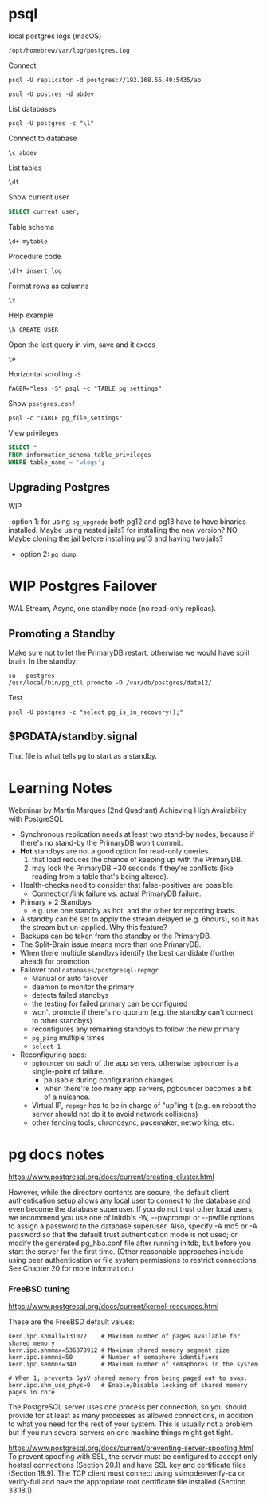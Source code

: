 # psql


local postgres logs (macOS)
```
/opt/homebrew/var/log/postgres.log
```

Connect
```shell script
psql -U replicator -d postgres://192.168.56.40:5435/ab

psql -U postres -d abdev
```

List databases
```shell script
psql -U postgres -c "\l"
```

Connect to database
```shell script
\c abdev 
```

List tables
```shell script
\dt
```

Show current user
```sql
SELECT current_user;
```

Table schema
```shell script
\d+ mytable
```

Procedure code
```shell
\df+ insert_log
```

Format rows as columns
```shell script
\x
```

Help example
```shell script
\h CREATE USER
```

Open the last query in vim, save and it execs
```shell script
\e
```

Horizontal scrolling `-S`
```shell script
PAGER="less -S" psql -c "TABLE pg_settings"
```

Show `postgres.conf`
```shell script
psql -c "TABLE pg_file_settings"
```




View privileges
```sql
SELECT *
FROM information_schema.table_privileges
WHERE table_name = 'wlogs';
```

## Upgrading Postgres
WIP

-option 1: for using `pg_upgrade` both pg12 and pg13 have to have binaries
installed. Maybe using nested jails? for installing the new version? NO
Maybe cloning the jail before installing pg13 and having two jails?

- option 2: `pg_dump`



# WIP Postgres Failover
WAL Stream, Async, one standby node (no read-only replicas).

## Promoting a Standby
Make sure not to let the PrimaryDB restart, otherwise we would have split brain.
In the standby:
```shell script
su - postgres
/usr/local/bin/pg_ctl promote -D /var/db/postgres/data12/
```

Test
```shell script
psql -U postgres -c "select pg_is_in_recovery();"
```

## $PGDATA/standby.signal
That file is what tells pg to start as a standby.


# Learning Notes
Webminar by Martin Marques (2nd Quadrant) Achieving High Availability with PostgreSQL
- Synchronous replication needs at least two stand-by
  nodes, because if there's no stand-by the PrimaryDB won't commit.
- **Hot** standbys are not a good option for read-only queries.
    1. that load reduces the chance of keeping up with the PrimaryDB.
    2. may lock the PrimaryDB ~30 seconds if they're conflicts (like reading from a table
       that's being altered).
- Health-checks need to consider that false-positives are possible.
    - Connection/link failure vs. actual PrimaryDB failure.
- Primary + 2 Standbys
    - e.g. use one standby as hot, and the other for reporting loads.
- A standby can be set to apply the stream delayed (e.g. 6hours), so it has the stream but un-applied. Why this feature?
- Backups can be taken from the standby or the PrimaryDB.
- The Split-Brain issue means more than one PrimaryDB.
- When there multiple standbys identify the best candidate (further ahead) for promotion
- Failover tool `databases/postgresql-repmgr`
    - Manual or auto failover
    - daemon to monitor the primary
    - detects failed standbys
    - the testing for failed primary can be configured
    - won't promote if there's no quorum (e.g. the standby can't connect to other standbys)
    - reconfigures any remaining standbys to follow the new primary
    - `pg_ping` multiple times
    - `select 1`
- Reconfiguring apps:
    - `pgbouncer` on each of the app servers, otherwise `pgbouncer` is a single-point of failure.
        - pausable during configuration changes.
        - when there're too many app servers, pgbouncer becomes a bit of a nuisance.
    - Virtual IP, `repmgr` has to be in charge of "up"ing it (e.g. on reboot the server should not do it to avoid network collisions)
    - other fencing tools, chronosync, pacemaker, networking, etc.


# pg docs notes

https://www.postgresql.org/docs/current/creating-cluster.html

However, while the directory contents are secure, the default client authentication setup
allows any local user to connect to the database and even become the database superuser.
If you do not trust other local users, we recommend you use one of initdb's -W, --pwprompt
or --pwfile options to assign a password to the database superuser. Also, specify -A
md5 or -A password so that the default trust authentication mode is not used; or modify
the generated pg_hba.conf file after running initdb, but before you start the server
for the first time. (Other reasonable approaches include using peer authentication or
file system permissions to restrict connections. See Chapter 20 for more information.)

### FreeBSD tuning
https://www.postgresql.org/docs/current/kernel-resources.html

These are the FreeBSD default values:
```shell script
kern.ipc.shmall=131072    # Maximum number of pages available for shared memory
kern.ipc.shmmax=536870912 # Maximum shared memory segment size
kern.ipc.semmni=50        # Number of semaphore identifiers
kern.ipc.semmns=340       # Maximum number of semaphores in the system

# When 1, prevents SysV shared memory from being paged out to swap.
kern.ipc.shm_use_phys=0   # Enable/Disable locking of shared memory pages in core
```

The PostgreSQL server uses one process per connection, so you should provide
for at least as many processes as allowed connections, in addition to
what you need for the rest of your system. This is usually not a problem
but if you run several servers on one machine things might get tight.

https://www.postgresql.org/docs/current/preventing-server-spoofing.html
To prevent spoofing with SSL, the server must be configured to accept only hostssl
connections (Section 20.1) and have SSL key and certificate files (Section
18.9). The TCP client must connect using sslmode=verify-ca or verify-full
and have the appropriate root certificate file installed (Section 33.18.1).
